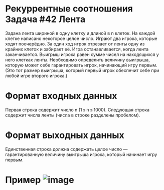 
# Рекуррентные соотношения Задача #42 Лента
Задана лента шириной в одну клетку и длиной в n клеток. На каждой клетке написано некоторое целое число. Играют два игрока, которые ходят поочерёдно. За один ход игрок отрезает от ленты одну из крайних клеток и забирает её. Игра останавливается, когда лента заканчивается. Выигрыш игрока равен сумме чисел на находящихся у него клетках ленты. Необходимо определить величину выигрыша, которую может себе гарантировать игрок, начинающий игру первым. (Это тот размер выигрыша, который первый игрок обеспечит себе при любой игре второго игрока.)
# Формат входных данных
Первая строка содержит число n (1 ≤ n ≤ 1000). Следующая строка содержит числа ленты (числа в строке разделены пробелом).
# Формат выходных данных
Единственная строка должна содержать целое число — гарантированную величину выигрыша игрока, который начинает игру первым.
# Пример ![image](https://user-images.githubusercontent.com/57773285/201428185-9441b726-41ec-4cb7-b912-b6a9e4455d66.png)
